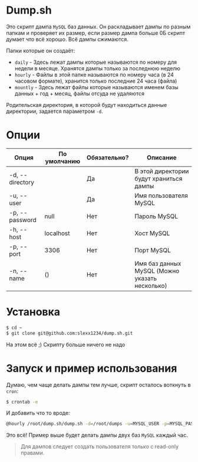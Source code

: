 # Dump.sh

Это скрипт дампа `MySQL` баз данных. Он раскладывает дампы по разным папкам и проверяет
их размер, если размер дампа больше 0Б скрипт думает что всё хорошо. Всё дампы сжимаются.

Папки которые он создаёт:

* `daily` - Здесь лежат дампы которые называются по номеру для недели в месяце. Хранятся дампы только за последнюю неделю
* `hourly` - Файлы в этой папке называются по номеру часа (в 24 часовом формате), хранится только последние 24 часа (файла)
* `mountly` - Здесь лежат файлы которые называются именем базы данных + год + месяц, файлы отсуда не удаляются

Родительская директория, в которой будут находиться данные директории, задается параметром `-d`.

# Опции

| Опция           | По умолчанию | Обязательно? | Описание                                       |
| --------------- | ------------ | ------------ | ---------------------------------------------- |
| -d, --directory |              | Да           | В этой директории будут храниться дампы        |
| -u, --user      |              | Да           | Имя пользователя MySQL                         |
| -p, --password  | null         | Нет          | Пароль MySQL                                   |
| -h, --host      | localhost    | Нет          | Хост MySQL                                     |
| -p, --port      | 3306         | Нет          | Порт MySQL                                     |
| -n, --name      | ()           | Нет          | Имя баз данных MySQL (Можно указать несколько) |

# Установка 

```bash
$ cd ~
$ git clone git@github.com:slexx1234/dump.sh.git
```

На этом всё ;) Скрипту больше ничего не надо

# Запуск и пример использования

Думаю, чем чаще делать дампы тем лучше, скрипт осталось воткнуть в `cron`:

```bash
$ crontab -e
```

И добавить что то вроде:

```bash
@hourly /root/dump.sh/dump.sh -d=/root/dumps -u=MYSQL_USER -p=MYSQL_PASSWORD -n=DATABASE_ONE -n=DATABASE_TWO
```

Это всё! Пример выше будет делать дампы двух баз `MySQL` каждый час.

> Для дампов следует создать пользователя только с read-only правами.

